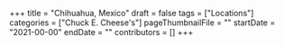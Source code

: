 +++
title = "Chihuahua, Mexico"
draft = false
tags = ["Locations"]
categories = ["Chuck E. Cheese's"]
pageThumbnailFile = ""
startDate = "2021-00-00"
endDate = ""
contributors = []
+++
